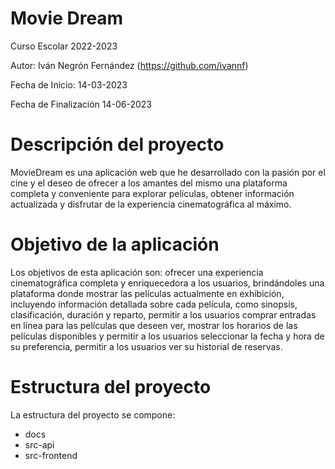 # Movie Dream

Curso Escolar 2022-2023

Autor: Iván Negrón Fernández (https://github.com/ivannf)

Fecha de Inicio: 14-03-2023

Fecha de Finalización 14-06-2023

# Descripción del proyecto

MovieDream es una aplicación web que he desarrollado con la pasión por el cine y el deseo de ofrecer a los amantes del mismo una plataforma completa y conveniente para explorar películas, obtener información actualizada y disfrutar de la experiencia cinematográfica al máximo.

# Objetivo de la aplicación

Los objetivos de esta aplicación son:
ofrecer una experiencia cinematográfica completa y enriquecedora a los usuarios, brindándoles una plataforma donde mostrar las películas actualmente en exhibición, incluyendo información detallada sobre cada película, como sinopsis, clasificación, duración y reparto, permitir a los usuarios comprar entradas en línea para las películas que deseen ver, mostrar los horarios de las películas disponibles y permitir a los usuarios seleccionar la fecha y hora de su preferencia, permitir a los usuarios ver su historial de reservas.

# Estructura del proyecto

La estructura del proyecto se compone:

- docs
- src-api
- src-frontend


